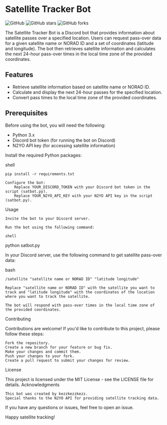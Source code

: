 # Satellite Tracker Bot

![GitHub](https://img.shields.io/github/license/kezzkezzkezz/satellite-tracker-bot)
![GitHub stars](https://img.shields.io/github/stars/kezzkezzkezz/satellite-tracker-bot?style=social)
![GitHub forks](https://img.shields.io/github/forks/kezzkezzkezz/satellite-tracker-bot?style=social)

The Satellite Tracker Bot is a Discord bot that provides information about satellite passes over a specified location. Users can request pass-over data for a given satellite name or NORAD ID and a set of coordinates (latitude and longitude). The bot then retrieves satellite information and calculates the next 24-hour pass-over times in the local time zone of the provided coordinates.

## Features

- Retrieve satellite information based on satellite name or NORAD ID.
- Calculate and display the next 24-hour passes for the specified location.
- Convert pass times to the local time zone of the provided coordinates.

## Prerequisites

Before using the bot, you will need the following:

- Python 3.x
- Discord bot token (for running the bot on Discord)
- N2YO API key (for accessing satellite information)


Install the required Python packages:

shell

    pip install -r requirements.txt

    Configure the bot:
        Replace YOUR_DISCORD_TOKEN with your Discord bot token in the script (satbot.py).
        Replace YOUR_N2YO_API_KEY with your N2YO API key in the script (satbot.py).

Usage

    Invite the bot to your Discord server.

    Run the bot using the following command:

    shell

python satbot.py

In your Discord server, use the following command to get satellite pass-over data:

bash

    /satellite "satellite name or NORAD ID" "latitude longitude"

    Replace "satellite name or NORAD ID" with the satellite you want to track and "latitude longitude" with the coordinates of the location where you want to track the satellite.

    The bot will respond with pass-over times in the local time zone of the provided coordinates.

Contributing

Contributions are welcome! If you'd like to contribute to this project, please follow these steps:

    Fork the repository.
    Create a new branch for your feature or bug fix.
    Make your changes and commit them.
    Push your changes to your fork.
    Create a pull request to submit your changes for review.

License

This project is licensed under the MIT License - see the LICENSE file for details.
Acknowledgments

    This bot was created by kezzkezzkezz.
    Special thanks to the N2YO API for providing satellite tracking data.

If you have any questions or issues, feel free to open an issue.

Happy satellite tracking!
